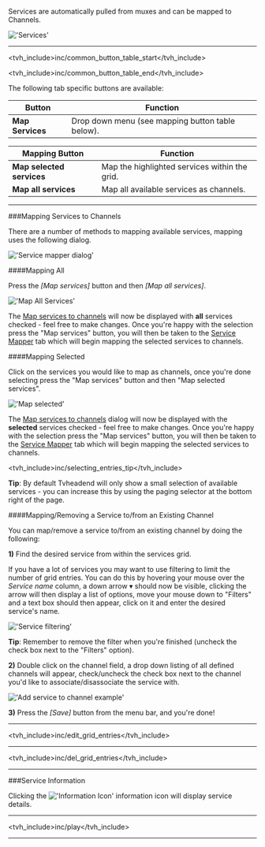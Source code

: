 Services are automatically pulled from muxes and can be mapped to Channels.

!['Services'](static/img/doc/configdvbservices.png)

---

<tvh_include>inc/common_button_table_start</tvh_include>

<tvh_include>inc/common_button_table_end</tvh_include>

The following tab specific buttons are available: 

Button                     | Function
---------------------------|---------
**Map Services**           | Drop down menu (see mapping button table below). 

Mapping Button              | Function
----------------------------|--------------------
**Map selected services**   | Map the highlighted services within the grid. 
**Map all services**        | Map all available services as channels. 

---

###Mapping Services to Channels

  There are a number of methods to mapping available services, 
  mapping uses the following dialog.

  !['Service mapper dialog'](static/img/doc/mapservicesdialog.png)

####Mapping All

Press the *[Map services]* button and then *[Map all services]*.

!['Map All Services'](static/img/doc/mapservicesall.png)

The [Map services to channels](class/service_mapper) will now be displayed with **all** services 
checked - feel free to make changes. Once you're happy with the selection press the "Map services" button, you will 
then be taken to the [Service Mapper](status_service_mapper) tab which 
will begin mapping the selected services to channels. 
  
####Mapping Selected

Click on the services you would like to map as channels, 
once you're done selecting press the "Map services" button and 
then "Map selected services". 

!['Map selected'](static/img/doc/mapselectedservices.png)
    
The [Map services to channels](class/service_mapper) dialog will 
now be displayed with the **selected** services checked - feel free to make 
changes. Once you're happy with the selection press the 
"Map services" button, you will then be taken to the 
[Service Mapper](status_service_mapper) tab which will begin mapping 
the selected services to channels. 

<tvh_include>inc/selecting_entries_tip</tvh_include>

**Tip**: By default Tvheadend will only show a small selection of 
available services - you can increase this by using the paging 
selector at the bottom right of the page.
  
####Mapping/Removing a Service to/from an Existing Channel

You can map/remove a service to/from an existing channel by doing the following:

**1)** Find the desired service from within the services grid. 

If you have a lot of services you may want to use filtering to limit the 
number of grid entries. You can do this by hovering your mouse over the 
*Service name* column, a down arrow ▾ should now be visible, clicking 
the arrow will then display a list of options, move your mouse down to 
"Filters" and a text box should then appear, click on it and enter the 
desired service's name.

!['Service filtering'](static/img/doc/servicefilter.png)

**Tip**: Remember to remove the filter when you're finished (uncheck the 
check box next to the "Filters" option). 

**2)** Double click on the channel field, a drop down listing of all defined 
channels will appear, check/uncheck the check box next to the channel 
you'd like to associate/disassociate the service with. 

!['Add service to channel example'](static/img/doc/addservicetochannel.png)

**3)** Press the *[Save]* button from the menu bar, and you're done!

---

<tvh_include>inc/edit_grid_entries</tvh_include>

---

<tvh_include>inc/del_grid_entries</tvh_include>

---

###Service Information

Clicking the !['Information Icon'](static/icons/information.png) 
information icon will display service details.

---

<tvh_include>inc/play</tvh_include>

---
